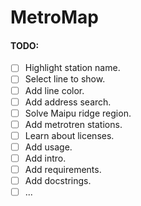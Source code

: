 # MetroMap
#### TODO:
- [ ] Highlight station name.
- [ ] Select line to show.
- [ ] Add line color.
- [ ] Add address search.
- [ ] Solve Maipu ridge region.
- [ ] Add metrotren stations.
- [ ] Learn about licenses.
- [ ] Add usage.
- [ ] Add intro.
- [ ] Add requirements.
- [ ] Add docstrings.
- [ ] ...
